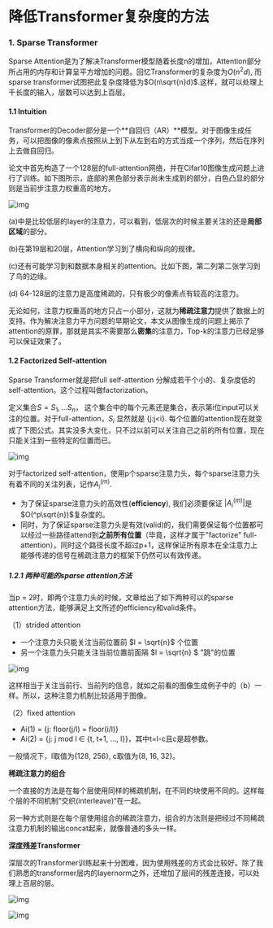 # 降低Transformer复杂度的方法

### 1. Sparse Transformer

Sparse Attention是为了解决Transformer模型随着长度n的增加，Attention部分所占用的内存和计算呈平方增加的问题。回忆Transformer的复杂度为$O(n^2d)$, 而sparse transformer试图把此复杂度降低为$O(n\sqrt{n}d)$.这样，就可以处理上千长度的输入，层数可以达到上百层。

#### 1.1 Intuition

Transformer的Decoder部分是一个**自回归（AR）**模型。对于图像生成任务，可以把图像的像素点按照从上到下从左到右的方式当成一个序列，然后在序列上去做自回归。

论文中首先构造了一个128层的full-attention网络，并在Cifar10图像生成问题上进行了训练。如下图所示，底部的黑色部分表示尚未生成到的部分，白色凸显的部分则是当前步注意力权重高的地方。

![img](https://pic1.zhimg.com/80/v2-d25545e2853a472df737c901260181f6_1440w.png)

(a)中是比较低层的layer的注意力，可以看到，低层次的时候主要关注的还是**局部区域**的部分。

(b)在第19层和20层，Attention学习到了横向和纵向的规律。

(c)还有可能学习到和数据本身相关的attention。比如下图，第二列第二张学习到了鸟的边缘。

(d) 64-128层的注意力是高度稀疏的，只有极少的像素点有较高的注意力。

无论如何，注意力权重高的地方只占一小部分，这就为**稀疏注意力**提供了数据上的支持。作为解决注意力平方问题的早期论文，本文从图像生成的问题上揭示了attention的原罪，那就是其实不需要那么**密集**的注意力，Top-k的注意力已经足够可以保证效果了。

#### 1.2 Factorized Self-attention

Sparse Transformer就是把full self-attention 分解成若干个小的、复杂度低的self-attention。这个过程叫做factorization。

定义集合$S = {S_1,...S_n}$， 这个集合中的每个元素还是集合，表示第i位input可以关注的位置。对于full-attention，$S_i$ 显然就是 {j:j<i}. 每个位置的attention现在就变成了下图公式。其实没多大变化，只不过以前可以关注自己之前的所有位置，现在只能关注到一些特定的位置而已。

![img](https://pic3.zhimg.com/80/v2-a7a1c8ed658b9ba5f22dab2ed762b68d_1440w.jpeg)

对于factorized self-attention，使用p个sparse注意力头，每个sparse注意力头有着不同的关注列表，记作$A_i^{(m)}$.

- 为了保证sparse注意力头的高效性(**efficiency**), 我们必须要保证 $|A_i^{(m)}|$是 $O(^p\sqrt{n})$复杂度的。
- 同时，为了保证sparse注意力头是有效(valid)的，我们需要保证每个位置都可以经过一些路径attend到**之前所有位置**（毕竟，这样才属于"factorize" full-attention）。同时这个路径长度不超过p+1，这样保证所有原本在全注意力上能够传递的信号在稀疏注意力的框架下仍然可以有效传递。

##### 1.2.1 两种可能的sparse attention方法

当p = 2时，即两个注意力头的时候，文章给出了如下两种可以的sparse attention方法，能够满足上文所述的efficiency和valid条件。

（1）strided attention

- 一个注意力头只能关注当前位置前 $l = \sqrt{n}$ 个位置
- 另一个注意力头只能关注当前位置前面隔 $l = \sqrt{n} $ "跳"的位置

![img](https://pic3.zhimg.com/80/v2-133b492e8c7dee8165e11e65cf563660_1440w.jpeg)

这样相当于关注当前行、当前列的信息，就如之前看的图像生成例子中的（b）一样。所以，这种注意力机制比较适用于图像。

（2）fixed attention

- Ai(1) = {j: floor(j/l) = floor(i/l)}
- Ai(2) = {j: j mod l ∈ {t, t+1, ..., l}}，其中t=l-c且c是超参数。

一般情况下，l取值为{128, 256}, c取值为{8, 16, 32}。



**稀疏注意力的组合**

一个直接的方法是在每个层使用同样的稀疏机制，在不同的块使用不同的。这样每个层的不同机制”交织(interleave)“在一起。

另一种方式则是在每个层使用组合的稀疏注意力，组合的方法则是把经过不同稀疏注意力机制的输出concat起来，就像普通的多头一样。

**深度残差Transformer**

深层次的Transformer训练起来十分困难，因为使用残差的方式会比较好。除了我们熟悉的transformer层内的layernorm之外，还增加了层间的残差连接，可以处理上百层的层。

![img](https://pic1.zhimg.com/80/v2-0454e3af14036b81e4a65e4eaf3bbdfc_1440w.jpeg)

![img](https://pic1.zhimg.com/80/v2-e71dbb524c754504b02ddfb76908f81e_1440w.jpeg)








